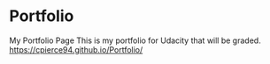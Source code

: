 # Portfolio
My Portfolio Page
This is my portfolio for Udacity that will be graded. 
 https://cpierce94.github.io/Portfolio/
